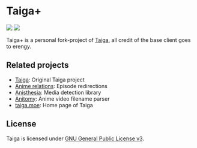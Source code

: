 # Taiga+

[![](https://img.shields.io/github/license/erengy/taiga)](https://github.com/erengy/taiga/blob/master/LICENSE)
[![](https://img.shields.io/badge/release-2.0.0-green)](https://github.com/Bantuman/taigaPlus/releases/download/2.0.0/Taiga+.rar)

Taiga+ is a personal fork-project of [Taiga](https://github.com/erengy/anime-relations), all credit of the base client goes to erengy.

## Related projects

- [Taiga](https://github.com/erengy/anime-relations): Original Taiga project
- [Anime relations](https://github.com/erengy/anime-relations): Episode redirections
- [Anisthesia](https://github.com/erengy/anisthesia): Media detection library
- [Anitomy](https://github.com/erengy/anitomy): Anime video filename parser
- [taiga.moe](https://github.com/erengy/taiga-moe): Home page of Taiga

## License

Taiga is licensed under [GNU General Public License v3](https://www.gnu.org/licenses/gpl-3.0.html).
